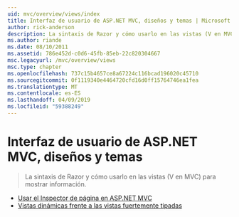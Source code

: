 ```yaml
---
uid: mvc/overview/views/index
title: Interfaz de usuario de ASP.NET MVC, diseños y temas | Microsoft Docs
author: rick-anderson
description: La sintaxis de Razor y cómo usarlo en las vistas (V en MVC) para mostrar información.
ms.author: riande
ms.date: 08/10/2011
ms.assetid: 786e452d-c0d6-45fb-85eb-22c820304667
msc.legacyurl: /mvc/overview/views
msc.type: chapter
ms.openlocfilehash: 737c15b4657ce8a67224c116bcad196020c45710
ms.sourcegitcommit: 0f1119340e4464720cfd16d0ff15764746ea1fea
ms.translationtype: MT
ms.contentlocale: es-ES
ms.lasthandoff: 04/09/2019
ms.locfileid: "59388249"
---
```

# <a name="aspnet-mvc-ui-layouts-and-themes"></a>Interfaz de usuario de ASP.NET MVC, diseños y temas

> La sintaxis de Razor y cómo usarlo en las vistas (V en MVC) para mostrar información.


- [Usar el Inspector de página en ASP.NET MVC](using-page-inspector-in-aspnet-mvc.md)
- [Vistas dinámicas frente a las vistas fuertemente tipadas](dynamic-v-strongly-typed-views.md)
